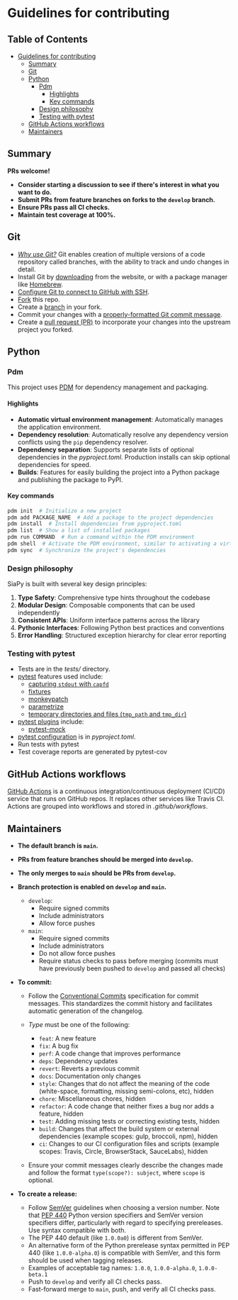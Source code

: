 # Guidelines for contributing

## Table of Contents <!-- omit in toc -->

- [Guidelines for contributing](#guidelines-for-contributing)
  - [Summary](#summary)
  - [Git](#git)
  - [Python](#python)
    - [Pdm](#pdm)
      - [Highlights](#highlights)
      - [Key commands](#key-commands)
    - [Design philosophy](#design-philosophy)
    - [Testing with pytest](#testing-with-pytest)
  - [GitHub Actions workflows](#github-actions-workflows)
  - [Maintainers](#maintainers)

## Summary

**PRs welcome!**

- **Consider starting a discussion to see if there's interest in what you want to do.**
- **Submit PRs from feature branches on forks to the `develop` branch.**
- **Ensure PRs pass all CI checks.**
- **Maintain test coverage at 100%.**

## Git

- _[Why use Git?](https://www.git-scm.com/about)_ Git enables creation of multiple versions of a code repository called branches, with the ability to track and undo changes in detail.
- Install Git by [downloading](https://www.git-scm.com/downloads) from the website, or with a package manager like [Homebrew](https://brew.sh/).
- [Configure Git to connect to GitHub with SSH](https://docs.github.com/en/github/authenticating-to-github/connecting-to-github-with-ssh).
- [Fork](https://docs.github.com/en/get-started/quickstart/fork-a-repo) this repo.
- Create a [branch](https://www.git-scm.com/book/en/v2/Git-Branching-Branches-in-a-Nutshell) in your fork.
- Commit your changes with a [properly-formatted Git commit message](https://chris.beams.io/posts/git-commit/).
- Create a [pull request (PR)](https://docs.github.com/en/github/collaborating-with-pull-requests/proposing-changes-to-your-work-with-pull-requests/about-pull-requests) to incorporate your changes into the upstream project you forked.

## Python

### Pdm

This project uses [PDM](https://github.com/pdm-project/pdm) for dependency management and packaging.

#### Highlights

- **Automatic virtual environment management**: Automatically manages the application environment.
- **Dependency resolution**: Automatically resolve any dependency version conflicts using the `pip` dependency resolver.
- **Dependency separation**: Supports separate lists of optional dependencies in the _pyproject.toml_. Production installs can skip optional dependencies for speed.
- **Builds**: Features for easily building the project into a Python package and publishing the package to PyPI.

#### Key commands

```sh
pdm init  # Initialize a new project
pdm add PACKAGE_NAME  # Add a package to the project dependencies
pdm install  # Install dependencies from pyproject.toml
pdm list  # Show a list of installed packages
pdm run COMMAND  # Run a command within the PDM environment
pdm shell  # Activate the PDM environment, similar to activating a virtualenv
pdm sync  # Synchronize the project's dependencies
```

### Design philosophy

SiaPy is built with several key design principles:

1. **Type Safety**: Comprehensive type hints throughout the codebase
2. **Modular Design**: Composable components that can be used independently
3. **Consistent APIs**: Uniform interface patterns across the library
4. **Pythonic Interfaces**: Following Python best practices and conventions
5. **Error Handling**: Structured exception hierarchy for clear error reporting

### Testing with pytest

- Tests are in the _tests/_ directory.
- [pytest](https://docs.pytest.org/en/latest/) features used include:
  - [capturing `stdout` with `capfd`](https://docs.pytest.org/en/latest/how-to/capture-stdout-stderr.html)
  - [fixtures](https://docs.pytest.org/en/latest/how-to/fixtures.html)
  - [monkeypatch](https://docs.pytest.org/en/latest/how-to/monkeypatch.html)
  - [parametrize](https://docs.pytest.org/en/latest/how-to/parametrize.html)
  - [temporary directories and files (`tmp_path` and `tmp_dir`)](https://docs.pytest.org/en/latest/how-to/tmpdir.html)
- [pytest plugins](https://docs.pytest.org/en/latest/how-to/plugins.html) include:
  - [pytest-mock](https://github.com/pytest-dev/pytest-mock)
- [pytest configuration](https://docs.pytest.org/en/latest/reference/customize.html) is in _pyproject.toml_.
- Run tests with pytest
- Test coverage reports are generated by pytest-cov

<!-- ## Code quality

### Running code quality checks

Code quality checks can be run using the Hatch scripts in _pyproject.toml_.

- Check: `hatch run check`
- Format: `hatch run format`

### Code style

- Python code is formatted with [Ruff](https://docs.astral.sh/ruff/). Ruff configuration is stored in _pyproject.toml_.
- Other web code (JSON, Markdown, YAML) is formatted with [Prettier](https://prettier.io/).

### Static type checking

- To learn type annotation basics, see the [Python typing module docs](https://docs.python.org/3/library/typing.html), [Python type annotations how-to](https://docs.python.org/3/howto/annotations.html), the [Real Python type checking tutorial](https://realpython.com/python-type-checking/), and [this gist](https://gist.github.com/987bdc6263217895d4bf03d0a5ff114c).
- Type annotations are not used at runtime. The standard library `typing` module includes a `TYPE_CHECKING` constant that is `False` at runtime, but `True` when conducting static type checking prior to runtime. Type imports are included under `if TYPE_CHECKING:` conditions so that they are not imported at runtime. These conditions are ignored when calculating test coverage.
- Type annotations can be provided inline or in separate stub files. Much of the Python standard library is annotated with stubs. For example, the Python standard library [`logging.config` module uses type stubs](https://github.com/python/typeshed/blob/main/stdlib/logging/config.pyi). The typeshed types for the `logging.config` module are used solely for type-checking usage of the `logging.config` module itself. They cannot be imported and used to type annotate other modules.
- The standard library `typing` module includes a `NoReturn` type. This would seem useful for [unreachable code](https://typing.readthedocs.io/en/stable/source/unreachable.html), including functions that do not return a value, such as test functions. Unfortunately mypy reports an error when using `NoReturn`, "Implicit return in function which does not return (misc)." To avoid headaches from the opaque "misc" category of [mypy errors](https://mypy.readthedocs.io/en/stable/error_code_list.html), these functions are annotated as returning `None`.
- [Mypy](https://mypy.readthedocs.io/en/stable/) is used for type-checking. [Mypy configuration](https://mypy.readthedocs.io/en/stable/config_file.html) is included in _pyproject.toml_.
- Mypy strict mode is enabled. Strict includes `--no-explicit-reexport` (`implicit_reexport = false`), which means that objects imported into a module will not be re-exported for import into other modules. Imports can be made into explicit exports with the syntax `from module import x as x` (i.e., changing from `import logging` to `import logging as logging`), or by including imports in `__all__`. This explicit import syntax can be confusing. Another option is to apply mypy overrides to any modules that need to leverage implicit exports.

### Spell check

Spell check is performed with [CSpell](https://cspell.org/). The CSpell command is included in the Hatch script for code quality checks (`hatch run check`). -->

## GitHub Actions workflows

[GitHub Actions](https://github.com/features/actions) is a continuous integration/continuous deployment (CI/CD) service that runs on GitHub repos. It replaces other services like Travis CI. Actions are grouped into workflows and stored in _.github/workflows_.

## Maintainers

- **The default branch is `main`.**
- **PRs from feature branches should be merged into `develop`.**
- **The only merges to `main` should be PRs from `develop`.**
- **Branch protection is enabled on `develop` and `main`.**
  - `develop`:
    - Require signed commits
    - Include administrators
    - Allow force pushes
  - `main`:
    - Require signed commits
    - Include administrators
    - Do not allow force pushes
    - Require status checks to pass before merging (commits must have previously been pushed to `develop` and passed all checks)
- **To commit:**
  - Follow the [Conventional Commits](https://www.conventionalcommits.org/en/v1.0.0/#specification) specification for commit messages. This standardizes the commit history and facilitates automatic generation of the changelog.
  - _Type_ must be one of the following:
    - `feat`: A new feature
    - `fix`: A bug fix
    - `perf`: A code change that improves performance
    - `deps`: Dependency updates
    - `revert`: Reverts a previous commit
    - `docs`: Documentation only changes
    - `style`: Changes that do not affect the meaning of the code (white-space, formatting, missing semi-colons, etc), hidden
    - `chore`: Miscellaneous chores, hidden
    - `refactor`: A code change that neither fixes a bug nor adds a feature, hidden
    - `test`: Adding missing tests or correcting existing tests, hidden
    - `build`: Changes that affect the build system or external dependencies (example scopes: gulp, broccoli, npm), hidden
    - `ci`: Changes to our CI configuration files and scripts (example scopes: Travis, Circle, BrowserStack, SauceLabs), hidden

  - Ensure your commit messages clearly describe the changes made and follow the format `type(scope?): subject`, where `scope` is optional.

- **To create a release:**
  - Follow [SemVer](https://semver.org/) guidelines when choosing a version number. Note that [PEP 440](https://peps.python.org/pep-0440/) Python version specifiers and SemVer version specifiers differ, particularly with regard to specifying prereleases. Use syntax compatible with both.
  - The PEP 440 default (like `1.0.0a0`) is different from SemVer.
  - An alternative form of the Python prerelease syntax permitted in PEP 440 (like `1.0.0-alpha.0`) is compatible with SemVer, and this form should be used when tagging releases.
  - Examples of acceptable tag names: `1.0.0`, `1.0.0-alpha.0`, `1.0.0-beta.1`
  - Push to `develop` and verify all CI checks pass.
  - Fast-forward merge to `main`, push, and verify all CI checks pass.
